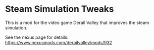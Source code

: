 # Steam Simulation Tweaks

This is a mod for the video game Derail Valley that improves the steam simulation.

See the nexus page for details: https://www.nexusmods.com/derailvalley/mods/932